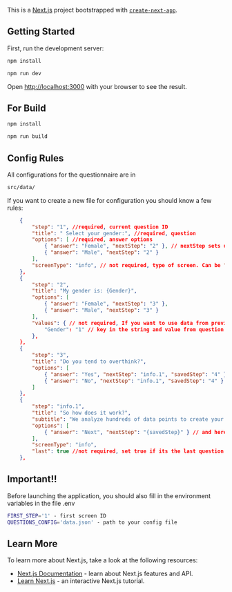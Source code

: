 This is a [Next.js](https://nextjs.org) project bootstrapped with [`create-next-app`](https://nextjs.org/docs/app/api-reference/cli/create-next-app).

## Getting Started

First, run the development server:

```bash
npm install

npm run dev
```

Open [http://localhost:3000](http://localhost:3000) with your browser to see the result.

## For Build

```bash
npm install

npm run build
```

## Config Rules

All configurations for the questionnaire are in

```bash
src/data/
```

If you want to create a new file for configuration you should know a few rules:

```json
    {
        "step": "1", //required, current question ID
        "title": " Select your gender:", //required, question
        "options": [ //required, answer options
            { "answer": "Female", "nextStep": "2" }, // nextStep sets up what's the next question after that answer
            { "answer": "Male", "nextStep": "2" }
        ],
        "screenType": "info", // not required, type of screen. Can be "default"(by default) | "info" | "input".
    },
    {
        "step": "2",
        "title": "My gender is: {Gender}",
        "options": [
            { "answer": "Female", "nextStep": "3" },
            { "answer": "Male", "nextStep": "3" }
        ],
        "values": { // not required, If you want to use data from previous answers you can use the following {someVariable} construct.
            "Gender": "1" // key in the string and value from question with id 1
        },
    },
    {
        "step": "3",
        "title": "Do you tend to overthink?",
        "options": [
            { "answer": "Yes", "nextStep": "info.1", "savedStep": "4" }, // use savedStep to save the next step so that the screen with “screenType”: “info” can be used before it.
            { "answer": "No", "nextStep": "info.1", "savedStep": "4" }
        ]
    },
    {
        "step": "info.1",
        "title": "So how does it work?",
        "subtitle": "We analyze hundreds of data points to create your unique astrological blueprint. This is combined with AI to tailor-make your astrological insights, based on your answers. We’re going to change your relationship with astrology.",
        "options": [
            { "answer": "Next", "nextStep": "{savedStep}" } // and here you can pull up a saved step and go to it.
        ],
        "screenType": "info",
        "last": true //not required, set true if its the last question
    },
```

## Important!!

Before launching the application, you should also fill in the environment variables in the file .env


```bash
FIRST_STEP='1' - first screen ID
QUESTIONS_CONFIG='data.json' - path to your config file
```

## Learn More

To learn more about Next.js, take a look at the following resources:

- [Next.js Documentation](https://nextjs.org/docs) - learn about Next.js features and API.
- [Learn Next.js](https://nextjs.org/learn) - an interactive Next.js tutorial.
